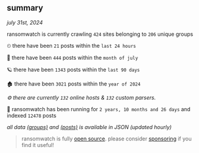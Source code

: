 
## summary
_july 31st, 2024_

ransomwatch is currently crawling `424` sites belonging to `206` unique groups

⏲ there have been `21` posts within the `last 24 hours`

🦈 there have been `444` posts within the `month of july`

🪐 there have been `1343` posts within the `last 90 days`

🏚 there have been `3021` posts within the `year of 2024`

_⚙️ there are currently `132` online hosts & `132` custom parsers._

🦕 ransomwatch has been running for `2 years, 10 months and 26 days` and indexed `12478` posts

_all data  [(groups)](http://ransomwhat.telemetry.ltd/groups) and [(posts)](http://ransomwhat.telemetry.ltd/posts) is available in JSON (updated hourly)_

> ransomwatch is fully [open source](https://github.com/joshhighet/ransomwatch#ransomwatch--). please consider [sponsoring](https://github.com/sponsors/joshhighet) if you find it useful!
